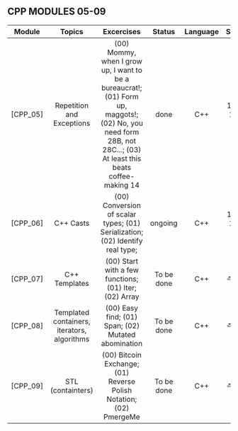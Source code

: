 ## CPP MODULES 05-09

| Module | Topics | Excercises  | Status   | Language | Score       |
| ---- | :--: | :--: | :--: | :--: | :--: |
| [CPP_05] | Repetition and Exceptions | (00) Mommy, when I grow up, I want to be a bureaucrat!; (01) Form up, maggots!; (02) No, you need form 28B, not 28C...; (03) At least this beats coffee-making 14 | done | C++ | 100 / 100 ✅ |
| [CPP_06] | C++ Casts | (00) Conversion of scalar types; (01) Serialization; (02) Identify real type; | ongoing | C++ | 100 / 100 ✅ |
| [CPP_07] | C++ Templates | (00) Start with a few functions; (01) Iter; (02) Array | To be done | C++ | :soon: / :question: |
| [CPP_08] | Templated containers, iterators, algorithms | (00) Easy find; (01) Span; (02) Mutated abomination | To be done | C++ | :soon: / :question: |
| [CPP_09] | STL (containters) | (00) Bitcoin Exchange; (01) Reverse Polish Notation; (02) PmergeMe | To be done | C++ | :soon: / :question: |

</div>
